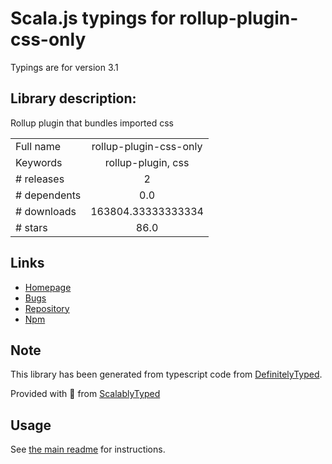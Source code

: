 
# Scala.js typings for rollup-plugin-css-only

Typings are for version 3.1

## Library description:
Rollup plugin that bundles imported css

|                    |                 |
| ------------------ | :-------------: |
| Full name          | rollup-plugin-css-only |
| Keywords           | rollup-plugin, css |
| # releases         | 2 |
| # dependents       | 0.0 |
| # downloads        | 163804.33333333334 |
| # stars            | 86.0 |

## Links
- [Homepage](https://github.com/thgh/rollup-plugin-css-only)
- [Bugs](https://github.com/thgh/rollup-plugin-css-only/issues)
- [Repository](https://github.com/thgh/rollup-plugin-css-only)
- [Npm](https://www.npmjs.com/package/rollup-plugin-css-only)
    


## Note
This library has been generated from typescript code from [DefinitelyTyped](https://definitelytyped.org).

Provided with :purple_heart: from [ScalablyTyped](https://github.com/oyvindberg/ScalablyTyped)

## Usage
See [the main readme](../../readme.md) for instructions.


